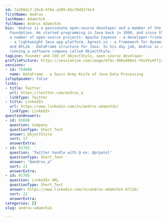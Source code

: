 ```yaml
---
id: 7a260dc7-19c8-4f8a-a299-66c70d91f4c4
firstName: Andrus
lastName: Adamchik
fullName: Andrus Adamchik
bio: 'Andrus is a passionate open-source developer and a member of the Apache Software
  Foundation. He started programming in Java back in 1998, and since then founded
  a number of open-source projects: Apache Cayenne - a developer-friendly ORM, Bootique.io
  - a lightweight Java app platform, Agrest.io - a framework for dynamic REST services,
  and DFLib - DataFrame structure for Java. In his day job, Andrus is an IT entrepreneur,
  running a software company called ObjectStyle.'
tagLine: Founder and CEO of ObjectStyle, open-source developer
profilePicture: https://sessionize.com/image/bf6c-400o400o1-YUuVFyXFfjX7P9C5fJxtPL.jpg
sessions:
- id: 754668
  name: DataFrame - a Swiss Army Knife of Java Data Processing
isTopSpeaker: false
links:
- title: Twitter
  url: https://twitter.com/andrus_a
  linkType: Twitter
- title: LinkedIn
  url: https://www.linkedin.com/in/andrus-adamchik/
  linkType: LinkedIn
questionAnswers:
- id: 81698
  question: Company
  questionType: Short_Text
  answer: ObjectStyle
  sort: 17
  answerExtra:
- id: 81702
  question: 'Twitter handle with @ ex: @prpatel'
  questionType: Short_Text
  answer: "@andrus_a"
  sort: 21
  answerExtra:
- id: 81705
  question: LinkedIn URL
  questionType: Short_Text
  answer: https://www.linkedin.com/in/andrus-adamchik-87126/
  sort: 22
  answerExtra:
categories: []
slug: andrus-adamchik

---
```

